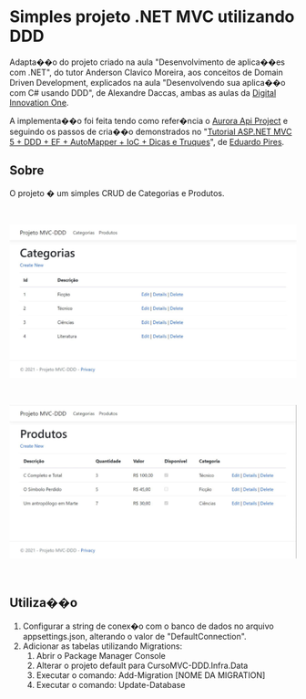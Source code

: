 # Simples projeto .NET MVC utilizando DDD
Adapta��o do projeto criado na aula "Desenvolvimento de aplica��es com .NET", do tutor Anderson Clavico Moreira, 
aos conceitos de Domain Driven Development, explicados na aula "Desenvolvendo sua aplica��o com C# usando DDD", de Alexandre Daccas, 
ambas as aulas da [Digital Innovation One](https://web.digitalinnovation.one/home).

A implementa��o foi feita tendo como refer�ncia o [Aurora Api Project](https://github.com/alexalvess/aurora-api-project) 
e seguindo os passos de cria��o demonstrados no "[Tutorial ASP.NET MVC 5 + DDD + EF + AutoMapper + IoC + Dicas e Truques](https://youtu.be/i9Il79a2uBU)", de [Eduardo Pires](https://www.eduardopires.net.br/).

## Sobre
O projeto � um simples CRUD de Categorias e Produtos.

<p>&nbsp;</p>

![Preview](ReadMe/Categorias.JPG) 

<p>&nbsp;</p>

![Preview](ReadMe/Produtos.JPG)

<p>&nbsp;</p>

## Utiliza��o
1. Configurar a string de conex�o com o banco de dados no arquivo appsettings.json, alterando o valor de "DefaultConnection".
2. Adicionar as tabelas utilizando Migrations:
   1. Abrir o Package Manager Console
   2. Alterar o projeto default para CursoMVC-DDD.Infra.Data
   3. Executar o comando: Add-Migration [NOME DA MIGRATION]
   4. Executar o comando: Update-Database